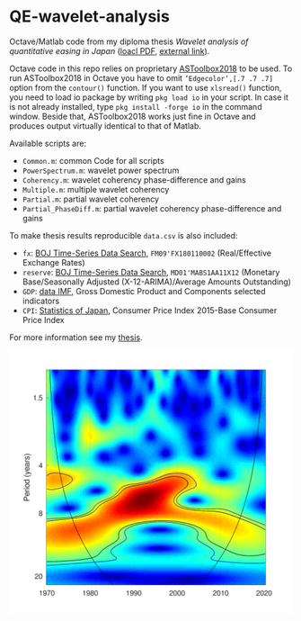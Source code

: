 # QE-wavelet-analysis

Octave/Matlab code from my diploma thesis _Wavelet analysis of quantitative easing in Japan_ ([loacl PDF](WaveletThesis.pdf), [external link](https://opac.crzp.sk/?fn=detailBiblioForm&sid=FE42652C724A629CC7654024874B)).

Octave code in this repo relies on proprietary [ASToolbox2018](https://sites.google.com/site/aguiarconraria/joanasoares-wavelets) to be used.
To run ASToolbox2018 in Octave you have to omit `’Edgecolor’,[.7 .7 .7]` option from the `contour()` function. If you want to use `xlsread()` function, you need to load io package by writing `pkg load io` in your script.
In case it is not already installed, type `pkg install -forge io` in the command window.
Beside that, ASToolbox2018 works just fine in Octave and produces output virtually identical to that of Matlab.

Available scripts are:

- `Common.m`: common Code for all scripts
- `PowerSpectrum.m`: wavelet power spectrum
- `Coherency.m`: wavelet coherency phase-difference and gains
- `Multiple.m`: multiple wavelet coherency
- `Partial.m`: partial wavelet coherency
- `Partial_PhaseDiff.m`: partial wavelet coherency phase-difference and gains

To make thesis results reproducible `data.csv` is also included:

- `fx`: [BOJ Time-Series Data Search](https://www.stat-search.boj.or.jp/index_en.html), `FM09'FX180110002` (Real/Effective Exchange Rates)
- `reserve`: [BOJ Time-Series Data Search](https://www.stat-search.boj.or.jp/index_en.html), `MD01'MABS1AA11X12` (Monetary Base/Seasonally Adjusted (X-12-ARIMA)/Average Amounts Outstanding)
- `GDP`: [data IMF](https://data.imf.org/regular.aspx?key=61545852), Gross Domestic Product and Components selected indicators
- `CPI`: [Statistics of Japan](https://www.e-stat.go.jp/en/dbview?sid=0003143513), Consumer Price Index 2015-Base Consumer Price Index

For more information see my [thesis](WaveletThesis.pdf).

![Wavelet power spectrum of yen real effective exchange rate](PowerSpectrum-fx.png)
